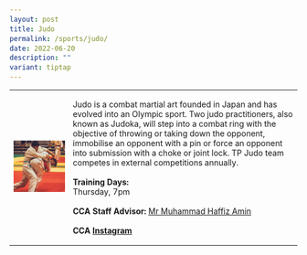 ```yaml
---
layout: post
title: Judo
permalink: /sports/judo/
date: 2022-06-20
description: ""
variant: tiptap
---
```

<table style="minWidth: 50px">
<colgroup>
<col>
<col>
</colgroup>
<tbody>
<tr>
<td rowspan="1" colspan="1">
<div class="isomer-image-wrapper">
<img style="width: 100%" height="auto" width="100%" alt="" src="/images/Sports/Judo_1.png">
</div>
</td>
<td rowspan="1" colspan="1">
<p>Judo is a combat martial art founded in Japan and has evolved into an
Olympic sport. Two judo practitioners, also known as Judoka, will step
into a combat ring with the objective of throwing or taking down the opponent,
immobilise an opponent with a pin or force an opponent into submission
with a choke or joint lock. TP Judo team competes in external competitions
annually.
<br>
<br><strong>Training Days:</strong>
<br>Thursday, 7pm
<br>
<br><strong>CCA Staff Advisor:</strong>  <a href="mailto:Muhammad_Haffiz_AMIN@TP.EDU.SG" rel="noopener noreferrer nofollow" target="_blank">Mr Muhammad Haffiz Amin</a>
<br>
<br><strong>CCA <a href="https://www.instagram.com/tpjudokas/" rel="noopener noreferrer nofollow" target="_blank">Instagram</a></strong>
</p>
</td>
</tr>
</tbody>
</table>
<p></p>